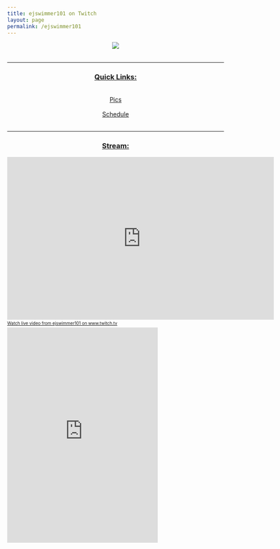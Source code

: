 ```yaml
---
title: ejswimmer101 on Twitch
layout: page
permalink: /ejswimmer101
---
```

<center><img src="https://www.bradykondek.ga/pics/ejswimmer101.png"></center>
<br>
<hr>
<center><h3><u>Quick Links:</u></h3></center>
<br>
<center><a href="https://www.bradykondek.ga/ejswimmer101/pics">Pics</a></center>
<br>
<center><a href="https://www.bradykondek.ga/ejswimmer101/schedule">Schedule</a></center>
<br>
<hr>
<center><h3><u>Stream:</u></h3></center>
<iframe src="https://player.twitch.tv/?channel=ejswimmer101" frameborder="0" allowfullscreen="true" scrolling="no" height="378" width="620"></iframe><a href="https://www.twitch.tv/ejswimmer101?tt_content=text_link&tt_medium=live_embed" style="padding:2px 0px 4px; display:block; width:345px; font-weight:normal; font-size:10px; text-decoration:underline;">Watch live video from ejswimmer101 on www.twitch.tv</a>
<iframe src="https://www.twitch.tv/embed/ejswimmer101/chat" frameborder="0" scrolling="no" height="500" width="350"></iframe>
